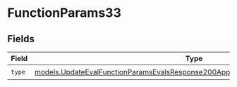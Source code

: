 # FunctionParams33


## Fields

| Field                                                                                                                                                                        | Type                                                                                                                                                                         | Required                                                                                                                                                                     | Description                                                                                                                                                                  |
| ---------------------------------------------------------------------------------------------------------------------------------------------------------------------------- | ---------------------------------------------------------------------------------------------------------------------------------------------------------------------------- | ---------------------------------------------------------------------------------------------------------------------------------------------------------------------------- | ---------------------------------------------------------------------------------------------------------------------------------------------------------------------------- |
| `type`                                                                                                                                                                       | [models.UpdateEvalFunctionParamsEvalsResponse200ApplicationJSONResponseBody533Type](../models/updateevalfunctionparamsevalsresponse200applicationjsonresponsebody533type.md) | :heavy_check_mark:                                                                                                                                                           | N/A                                                                                                                                                                          |